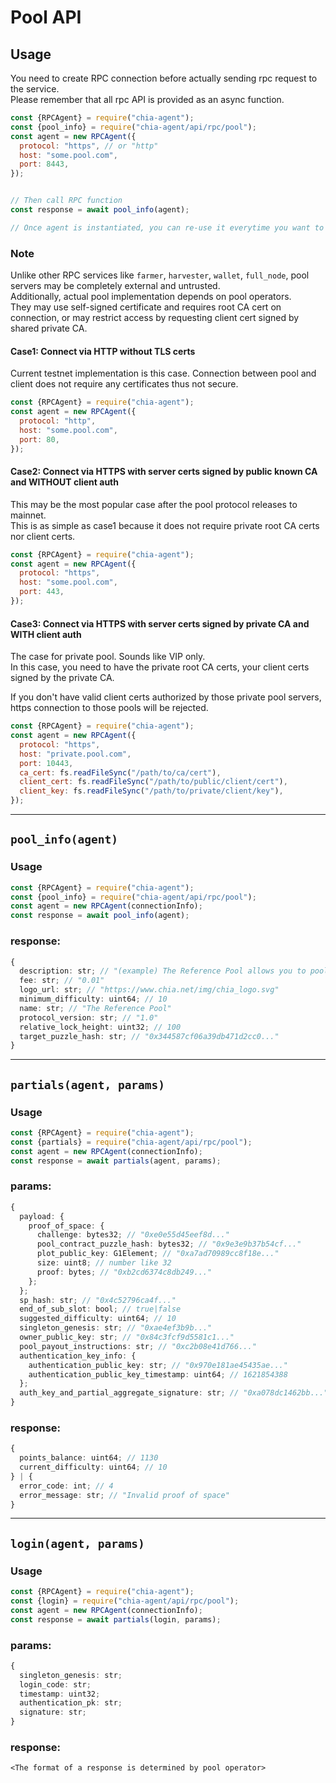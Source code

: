 # Pool API

## Usage
You need to create RPC connection before actually sending rpc request to the service.  
Please remember that all rpc API is provided as an async function.
```js
const {RPCAgent} = require("chia-agent");
const {pool_info} = require("chia-agent/api/rpc/pool");
const agent = new RPCAgent({
  protocol: "https", // or "http"
  host: "some.pool.com",
  port: 8443,
});


// Then call RPC function
const response = await pool_info(agent);

// Once agent is instantiated, you can re-use it everytime you want to request farmer API.
```

### Note  
Unlike other RPC services like `farmer`, `harvester`, `wallet`, `full_node`, pool servers may be completely external and untrusted.  
Additionally, actual pool implementation depends on pool operators.  
They may use self-signed certificate and requires root CA cert on connection, or may restrict access by requesting client cert signed by shared private CA.

#### Case1: Connect via HTTP without TLS certs
Current testnet implementation is this case. Connection between pool and client does not require any certificates thus not secure.  

```js
const {RPCAgent} = require("chia-agent");
const agent = new RPCAgent({
  protocol: "http",
  host: "some.pool.com",
  port: 80,
});
```

#### Case2: Connect via HTTPS with server certs signed by public known CA and WITHOUT client auth
This may be the most popular case after the pool protocol releases to mainnet.  
This is as simple as case1 because it does not require private root CA certs nor client certs.
```js
const {RPCAgent} = require("chia-agent");
const agent = new RPCAgent({
  protocol: "https",
  host: "some.pool.com",
  port: 443,
});
```

#### Case3: Connect via HTTPS with server certs signed by private CA and WITH client auth
The case for private pool. Sounds like VIP only.  
In this case, you need to have the private root CA certs, your client certs signed by the private CA.

If you don't have valid client certs authorized by those private pool servers, https connection to those pools will be rejected.
```js
const {RPCAgent} = require("chia-agent");
const agent = new RPCAgent({
  protocol: "https",
  host: "private.pool.com",
  port: 10443,
  ca_cert: fs.readFileSync("/path/to/ca/cert"),
  client_cert: fs.readFileSync("/path/to/public/client/cert"),
  client_key: fs.readFileSync("/path/to/private/client/key"),
});
```

---

## `pool_info(agent)`
### Usage
```js
const {RPCAgent} = require("chia-agent");
const {pool_info} = require("chia-agent/api/rpc/pool");
const agent = new RPCAgent(connectionInfo);
const response = await pool_info(agent);
```
### response:
```typescript
{
  description: str; // "(example) The Reference Pool allows you to pool with low fees, paying out daily using Chia."
  fee: str; // "0.01"
  logo_url: str; // "https://www.chia.net/img/chia_logo.svg"
  minimum_difficulty: uint64; // 10
  name: str; // "The Reference Pool"
  protocol_version: str; // "1.0"
  relative_lock_height: uint32; // 100
  target_puzzle_hash: str; // "0x344587cf06a39db471d2cc0..."
}
```

---

## `partials(agent, params)`
### Usage
```js
const {RPCAgent} = require("chia-agent");
const {partials} = require("chia-agent/api/rpc/pool");
const agent = new RPCAgent(connectionInfo);
const response = await partials(agent, params);
```
### params:
```typescript
{
  payload: {
    proof_of_space: {
      challenge: bytes32; // "0xe0e55d45eef8d..."
      pool_contract_puzzle_hash: bytes32; // "0x9e3e9b37b54cf..."
      plot_public_key: G1Element; // "0xa7ad70989cc8f18e..."
      size: uint8; // number like 32
      proof: bytes; // "0xb2cd6374c8db249..."
    };
  };
  sp_hash: str; // "0x4c52796ca4f..."
  end_of_sub_slot: bool; // true|false
  suggested_difficulty: uint64; // 10 
  singleton_genesis: str; // "0xae4ef3b9b..."
  owner_public_key: str; // "0x84c3fcf9d5581c1..."
  pool_payout_instructions: str; // "0xc2b08e41d766..."
  authentication_key_info: {
    authentication_public_key: str; // "0x970e181ae45435ae..."
    authentication_public_key_timestamp: uint64; // 1621854388
  };
  auth_key_and_partial_aggregate_signature: str; // "0xa078dc1462bb..."
}
```
### response:
```typescript
{
  points_balance: uint64; // 1130
  current_difficulty: uint64; // 10
} | {
  error_code: int; // 4
  error_message: str; // "Invalid proof of space"
}
```

---

## `login(agent, params)`
### Usage
```js
const {RPCAgent} = require("chia-agent");
const {login} = require("chia-agent/api/rpc/pool");
const agent = new RPCAgent(connectionInfo);
const response = await partials(login, params);
```
### params:
```typescript
{
  singleton_genesis: str;
  login_code: str;
  timestamp: uint32;
  authentication_pk: str;
  signature: str;
}
```
### response:
```
<The format of a response is determined by pool operator>
```
